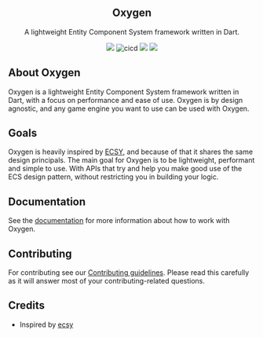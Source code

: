 <h2 align="center">
  Oxygen
</h2>

<p align="center">
  A lightweight Entity Component System framework written in Dart.
</p>

<p align="center">
  <a title="Pub" href="https://pub.dartlang.org/packages/oxygen" ><img src="https://img.shields.io/pub/v/oxygen.svg?style=popout" /></a>
  <img src="https://github.com/flame-engine/oxygen/workflows/cicd/badge.svg?branch=master&event=push" alt="cicd" />
  <a title="Dependencies" href="https://github.com/flame-engine/oxygen/blob/master/pubspec.yaml"><img src="https://img.shields.io/librariesio/release/pub/oxygen?label=dependencies"></a>
  <a title="Discord" href="https://discord.gg/JUwwvNryDz" ><img src="https://img.shields.io/discord/509714518008528896.svg" /></a>
</p>

## About Oxygen

Oxygen is a lightweight Entity Component System framework written in Dart, with a focus on performance and ease of use. Oxygen is by design agnostic, and any game engine you want to use can be used with Oxygen.

## Goals

Oxygen is heavily inspired by [ECSY](https://ecsyjs.github.io/ecsy/), and because of that it shares the same design principals. The main goal for Oxygen is to be lightweight, performant and simple to use. With APIs that try and help you make good use of the ECS design pattern, without restricting you in building your logic.

## Documentation

See the [documentation](https://github.com/flame-engine/oxygen/blob/master/doc) for more information about how to work with Oxygen.

## Contributing

For contributing see our [Contributing guidelines](https://github.com/flame-engine/oxygen/blob/master/CONTRIBUTING.md). Please read this carefully as it will answer most of your contributing-related questions.

## Credits
- Inspired by [ecsy](https://ecsyjs.github.io/ecsy/)
